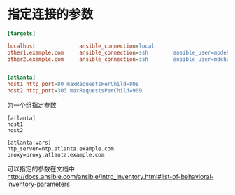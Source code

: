 # 指定连接的参数

```ini
[targets]

localhost              ansible_connection=local
other1.example.com     ansible_connection=ssh        ansible_user=mpdehaan
other2.example.com     ansible_connection=ssh        ansible_user=mdehaan


[atlanta]
host1 http_port=80 maxRequestsPerChild=808
host2 http_port=303 maxRequestsPerChild=909
```


为一个组指定参数

```
[atlanta]
host1
host2

[atlanta:vars]
ntp_server=ntp.atlanta.example.com
proxy=proxy.atlanta.example.com
```

可以指定的参数在文档中
http://docs.ansible.com/ansible/intro_inventory.html#list-of-behavioral-inventory-parameters

